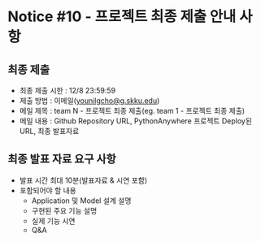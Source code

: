 # Notice #10 - 프로젝트 최종 제출 안내 사항
## 최종 제출
* 최종 제출 시한 : 12/8 23:59:59
* 제출 방법 : 이메일(younilgcho@g.skku.edu)
* 메일 제목 : team N - 프로젝트 최종 제출(eg. team 1 - 프로젝트 최종 제출)
* 메일 내용 : Github Repository URL, PythonAnywhere 프로젝트 Deploy된 URL, 최종 발표자료

## 최종 발표 자료 요구 사항
* 발표 시간 최대 10분(발표자료 & 시연 포함)
* 포함되어야 할 내용
    * Application 및 Model 설계 설명
    * 구현된 주요 기능 설명
    * 실제 기능 시연
    * Q&A
